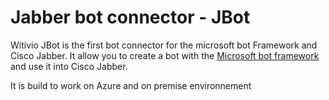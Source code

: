 # Jabber bot connector - JBot

Witivio JBot is the first bot connector for the microsoft bot Framework and Cisco Jabber. It allow you to create a bot with the [Microsoft bot framework](https://docs.microsoft.com/en-us/bot-framework/) and use it into Cisco Jabber.

It is build to work on Azure and on premise environnement